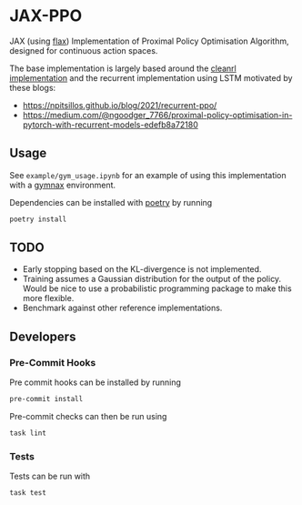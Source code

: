 # JAX-PPO

JAX (using [flax](https://flax.readthedocs.io/en/latest/)) Implementation of
Proximal Policy Optimisation Algorithm, designed for continuous action spaces.

The base implementation is largely based around the
[cleanrl implementation](https://github.com/vwxyzjn/cleanrl/blob/master/cleanrl/ppo.py)
and the recurrent implementation using LSTM motivated by these blogs:

- https://npitsillos.github.io/blog/2021/recurrent-ppo/
- https://medium.com/@ngoodger_7766/proximal-policy-optimisation-in-pytorch-with-recurrent-models-edefb8a72180

## Usage

See `example/gym_usage.ipynb` for an example of using this implementation
with a [gymnax](https://github.com/RobertTLange/gymnax) environment.

Dependencies can be installed with [poetry](https://python-poetry.org/) by running

```bash
poetry install
```

## TODO

- Early stopping based on the KL-divergence is not implemented.
- Training assumes a Gaussian distribution for the output of the policy. Would
  be nice to use a probabilistic programming package to make this more flexible.
- Benchmark against other reference implementations.

## Developers

### Pre-Commit Hooks

Pre commit hooks can be installed by running

```bash
pre-commit install
```

Pre-commit checks can then be run using

```bash
task lint
```

### Tests

Tests can be run with

```bash
task test
```
